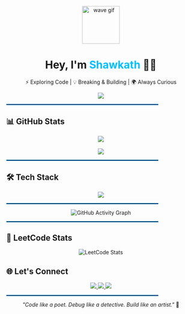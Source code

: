 <!-- Header GIF -->
<p align="center">
  <img src="https://media.giphy.com/media/hvRJCLFzcasrR4ia7z/giphy.gif" width="100" alt="wave gif" />
</p>


<!-- Name + Typing Intro -->
<h1 align="center">Hey, I'm <span style="color:#00BFFF">Shawkath</span> 👨‍💻</h1>
<p align="center">
  ⚡ Exploring Code | 💡 Breaking & Building | 🌍 Always Curious  
</p>

<p align="center">
  <img src="https://readme-typing-svg.demolab.com?font=Fira+Code&size=22&duration=2000&pause=1000&color=00BFFF&center=true&vCenter=true&width=435&lines=Welcome+to+my+space!;I+build%2C+break+and+learn.;Learning+Never+Stops!" />
</p>


<hr style="border: 1px solid #007ACC; width: 80%;">


<!-- GitHub Stats -->
<h2>📊 GitHub Stats</h2>
<p align="center">
  <img src="https://github-readme-stats.vercel.app/api?username=shawkath73&show_icons=true&theme=midnight-purple&border_radius=10" />
  <br><br>
  <img src="https://github-readme-stats.vercel.app/api/top-langs/?username=shawkath73&layout=compact&theme=midnight-purple" />
</p>

<hr style="border: 1px solid #007ACC; width: 80%;">


<!-- Tech Stack with Icons -->
<h2>🛠 Tech Stack</h2>

<p align="center">
  <img src="https://skillicons.dev/icons?i=html,css,js,jquery,bootstrap,python,c,java,figma,git,github,vscode,leetcode&perline=8" />
</p>

<hr style="border: 1px solid #007ACC; width: 80%;">

<!-- Contribution Graph (blue gradient style) -->
<p align="center">
  <img src="https://github-readme-activity-graph.vercel.app/graph?username=shawkath73&theme=merko&hide_border=true" alt="GitHub Activity Graph" />
</p>

<hr style="border: 1px solid #007ACC; width: 80%;">



<!-- LeetCode Section with 'nord' theme -->
<h2>🧠 LeetCode Stats</h2>
<div align="center">
  <img src="https://leetcard.jacoblin.cool/Shawkath_Muhammed?ext=heatmap" alt="LeetCode Stats" />
</div>

<!-- Connect -->
<h2>🌐 Let's Connect</h2>
<p align="center">
  <a href="https://www.linkedin.com/in/muhammed-shawkath-v-i-b246b6285?utm_source=share&utm_campaign=share_via&utm_content=profile&utm_medium=android_app">
    <img src="https://img.shields.io/badge/-LinkedIn-0A66C2?style=for-the-badge&logo=linkedin&logoColor=white"/>
  </a>
  <a href="https://x.com/TheMyst48853387?t=zeWFiAcx4So4RDPWCG2X8Q&s=09">
    <img src="https://img.shields.io/badge/-X(Twitter)-1DA1F2?style=for-the-badge&logo=twitter&logoColor=white"/>
  </a>
  <a href="mailto:shawkathvimuhammed@gmail.com">
    <img src="https://img.shields.io/badge/-Email-EA4335?style=for-the-badge&logo=gmail&logoColor=white"/>
  </a>
</p>

<hr style="border: 1px solid #007ACC; width: 80%;">

<!-- Quote -->
<p align="center">
  <i>"Code like a poet. Debug like a detective. Build like an artist."</i> 🎨
</p>

</div>
<!-- END: Final Modern README -->
